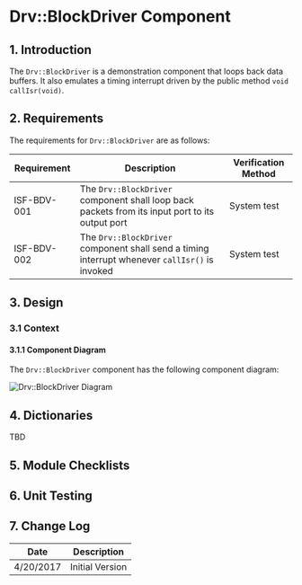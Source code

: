# Drv::BlockDriver Component

## 1. Introduction

The `Drv::BlockDriver` is a demonstration component that loops back data buffers. It also emulates a timing interrupt driven by the public method `void callIsr(void)`.

## 2. Requirements

The requirements for `Drv::BlockDriver` are as follows:

Requirement | Description | Verification Method
----------- | ----------- | -------------------
ISF-BDV-001 | The `Drv::BlockDriver` component shall loop back packets from its input port to its output port | System test
ISF-BDV-002 | The `Drv::BlockDriver` component shall send a timing interrupt whenever `callIsr()` is invoked | System test

## 3. Design

### 3.1 Context

#### 3.1.1 Component Diagram

The `Drv::BlockDriver` component has the following component diagram:

![`Drv::BlockDriver` Diagram](img/BlockDriverBDD.jpg "Drv::BlockDriver")

## 4. Dictionaries

TBD

## 5. Module Checklists

## 6. Unit Testing

## 7. Change Log

Date | Description
---- | -----------
4/20/2017 | Initial Version



